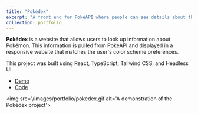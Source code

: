 ```yaml
---
title: "Pokédex"
excerpt: "A front end for PokéAPI where people can see details about their favorite Pokémon. <br /><br /> <img src='/images/portfolio/pokedex.gif' alt='A demonstration of the Pokédex project'>"
collection: portfolio
---
```


**Pokédex** is a website that allows users to look up information about Pokémon. This information is pulled from PokéAPI and displayed in a responsive website that matches the user's color scheme preferences.

This project was built using React, TypeScript, Tailwind CSS, and Headless UI.

- [Demo](https://davidherszenhaut.github.io/pokedex/)
- [Code](https://github.com/davidherszenhaut/pokedex)

<img src='/images/portfolio/pokedex.gif alt='A demonstration of the Pokédex project'>
